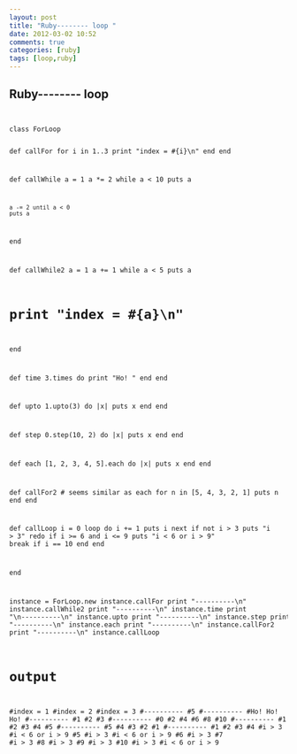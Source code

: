 ```yaml
---
layout: post
title: "Ruby-------- loop "
date: 2012-03-02 10:52
comments: true
categories: [ruby]
tags: [loop,ruby]
---
```

## Ruby-------- loop 
<code>
<pre>
class ForLoop
  
  def callFor 
    for i in 1..3
      print "index = #{i}\n"
    end
  end
  
  def callWhile
    a = 1
    a *= 2 while a < 10
    puts a
    
    a -= 2 until a < 0
    puts a
  end
  
  def callWhile2
    a = 1
    a += 1  while a < 5
    puts a
  #  print "index = #{a}\n"
  end

  def time
    3.times do
      print "Ho! "
    end
  end
  
  def upto
     1.upto(3) do |x|
      puts x
    end
  end
  
  def step
    0.step(10, 2) do |x|
      puts x
    end
  end

  def each 
    [1, 2, 3, 4, 5].each do |x|
      puts x
    end
  end
  
  def callFor2  # seems similar as each
    for n in [5, 4, 3, 2, 1]
      puts n
    end
  end
  
  def callLoop
     i = 0
     loop do
      i += 1
      puts i
      next if not i > 3
      puts "i > 3"
      redo if i >= 6 and i <= 9
      puts "i < 6 or i > 9"
      break if i == 10 
    end
  end
  
end

instance = ForLoop.new
instance.callFor
print "----------\n"
instance.callWhile2
print "----------\n"
instance.time
print "\n----------\n"
instance.upto
print "----------\n"
instance.step
print "----------\n"
instance.each
print "----------\n"
instance.callFor2
print "----------\n"
instance.callLoop

# output
#index = 1
#index = 2
#index = 3
#----------
#5
#----------
#Ho! Ho! Ho! 
#----------
#1
#2
#3
#----------
#0
#2
#4
#6
#8
#10
#----------
#1
#2
#3
#4
#5
#----------
#5
#4
#3
#2
#1
#----------
#1
#2
#3
#4
#i > 3
#i < 6 or i > 9
#5
#i > 3
#i < 6 or i > 9
#6
#i > 3
#7
#i > 3
#8
#i > 3
#9
#i > 3
#10
#i > 3
#i < 6 or i > 9
</pre>
</code>
